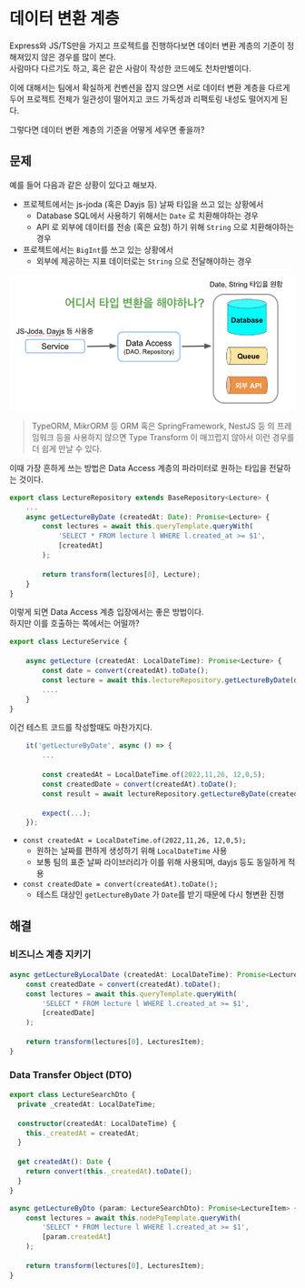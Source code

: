 # 데이터 변환 계층

Express와 JS/TS만을 가지고 프로젝트를 진행하다보면 데이터 변환 계층의 기준이 정해져있지 않은 경우를 많이 본다.  
사람마다 다르기도 하고, 혹은 같은 사람이 작성한 코드에도 천차만별이다.  
  
이에 대해서는 팀에서 확실하게 컨벤션을 잡지 않으면 서로 데이터 변환 계층을 다르게 두어 프로젝트 전체가 일관성이 떨어지고 코드 가독성과 리팩토링 내성도 떨어지게 된다.  

그렇다면 데이터 변환 계층의 기준을 어떻게 세우면 좋을까?  

## 문제

예를 들어 다음과 같은 상황이 있다고 해보자.

* 프로젝트에서는 js-joda (혹은 Dayjs 등) 날짜 타입을 쓰고 있는 상황에서
  * Database SQL에서 사용하기 위해서는 `Date` 로 치환해야하는 경우
  * API 로 외부에 데이터를 전송 (혹은 요청) 하기 위해 `String` 으로 치환해야하는 경우
* 프로젝트에서는 `BigInt`를 쓰고 있는 상황에서
  * 외부에 제공하는 지표 데이터로는 `String` 으로 전달해야하는 경우

![intro](./images/intro.png)

> TypeORM, MikrORM 등 ORM 혹은 SpringFramework, NestJS 등 의 프레임워크 등을 사용하지 않으면 Type Transform 이 매끄럽지 않아서 이런 경우를 더 쉽게 만날 수 있다.

이때 가장 흔하게 쓰는 방법은 Data Access 계층의 파라미터로 원하는 타입을 전달하는 것이다.

```ts
export class LectureRepository extends BaseRepository<Lecture> {
    ...
    async getLectureByDate (createdAt: Date): Promise<Lecture> {
        const lectures = await this.queryTemplate.queryWith(
            'SELECT * FROM lecture l WHERE l.created_at >= $1',
            [createdAt]
        );

        return transform(lectures[0], Lecture);
    }
}
```

이렇게 되면 Data Access 계층 입장에서는 좋은 방법이다.  
하지만 이를 호출하는 쪽에서는 어떨까?

```ts
export class LectureService {

    async getLecture (createdAt: LocalDateTime): Promise<Lecture> {
        const date = convert(createdAt).toDate();
        const lecture = await this.lectureRepository.getLectureByDate(date);
        ....
    }
}
```

이건 테스트 코드를 작성할때도 마찬가지다.

```ts
    it('getLectureByDate', async () => {
        ...

        const createdAt = LocalDateTime.of(2022,11,26, 12,0,5);
        const createdDate = convert(createdAt).toDate(); 
        const result = await lectureRepository.getLectureByDate(createdDate);

        expect(...);
    });
```

* `const createdAt = LocalDateTime.of(2022,11,26, 12,0,5);`
  * 원하는 날짜를 편하게 생성하기 위해 `LocalDateTime` 사용
  * 보통 팀의 표준 날짜 라이브러리가 이를 위해 사용되며, dayjs 등도 동일하게 적용 
* `const createdDate = convert(createdAt).toDate();`
  * 테스트 대상인 `getLectureByDate` 가 `Date`를 받기 때문에 다시 형변환 진행

## 해결

### 비즈니스 계층 지키기

```ts
async getLectureByLocalDate (createdAt: LocalDateTime): Promise<LectureItem> {
    const createdDate = convert(createdAt).toDate();
    const lectures = await this.queryTemplate.queryWith(
        'SELECT * FROM lecture l WHERE l.created_at >= $1',
        [createdDate]
    );

    return transform(lectures[0], LecturesItem);
}
```

### Data Transfer Object (DTO)

```ts
export class LectureSearchDto {
  private _createdAt: LocalDateTime;

  constructor(createdAt: LocalDateTime) {
    this._createdAt = createdAt;
  }

  get createdAt(): Date {
    return convert(this._createdAt).toDate();
  }
}
```

```ts
async getLectureByDto (param: LectureSearchDto): Promise<LectureItem> {
    const lectures = await this.nodePgTemplate.queryWith(
        'SELECT * FROM lecture l WHERE l.created_at >= $1',
        [param.createdAt]
    );

    return transform(lectures[0], LecturesItem);
}
```